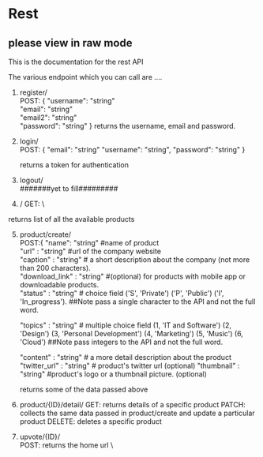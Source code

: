 # Rest

## please view in raw mode
This is the documentation for the rest API

The various endpoint which you can call are ....

1. register/  
      POST: {
          "username": "string"   
          "email": "string"   
          "email2": "string"   
          "password": "string" 
        } 
  returns the username, email and password.
  
2. login/  
    POST: {
      "email": "string" 
      "username": "string", 
      "password": "string" 
    } 
    
   returns a token for authentication
    
3. logout/  
    #######yet to fill#########
    
4. /
  GET: \
  
  returns list of all the available products
  

5. product/create/  
    POST:{
      "name":           "string"             #name of product  
      "url" :           "string"              #url of the company website  
      "caption" :       "string"          # a short description about the company (not more than 200 characters).  
      "download_link" : "string"        #(optional) for products with mobile app or downloadable products.  
      "status" :        "string"        # choice field        ('S', 'Private') 
                                                              ('P', 'Public') 
                                                              ('I', 'In_progress'). ##Note pass a single character to the API and not the full word. 
                                                              
      "topics" :        "string"       # multiple choice field      (1, 'IT and Software') 
                                                                    (2, 'Design') 
                                                                    (3, 'Personal Development') 
                                                                    (4, 'Marketing') 
                                                                    (5, 'Music') 
                                                                    (6, 'Cloud') ##Note pass integers to the API and not the full word. 
                                                                    
      "content" :     "string"         # a more detail description about the product 
      "twitter_url" :  "string"         # product's twitter url (optional) 
      "thumbnail" :    "string"         #product's logo or a thumbnail picture. (optional) 
      
      returns some of the data passed above
      
6. product/{ID}/detail/ 
        GET:
          returns details of a specific product 
        PATCH:
          collects the same data passed in product/create and update a particular product 
        DELETE:
          deletes a specific product
 
7. upvote/{ID}/ \
      POST:
       returns the home url \
        
        
                                                                    
      

